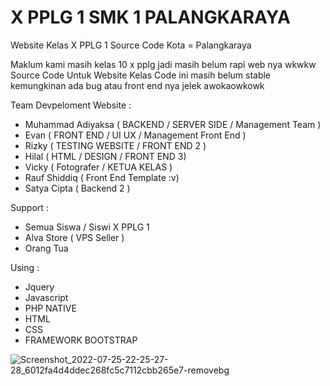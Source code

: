 # X PPLG 1 SMK 1 PALANGKARAYA

Website Kelas X PPLG 1 Source Code 
Kota = Palangkaraya

Maklum kami masih kelas 10 x pplg jadi masih belum rapi web nya wkwkw
Source Code Untuk Website Kelas 
Code ini masih belum stable kemungkinan ada bug atau front end nya jelek awokaowkowk

Team Devpeloment Website : 
- Muhammad Adiyaksa ( BACKEND / SERVER SIDE / Management Team )
- Evan ( FRONT END / UI UX / Management Front End )
- Rizky ( TESTING WEBSITE / FRONT END 2 )
- Hilal (  HTML / DESIGN / FRONT END 3)
- Vicky ( Fotografer / KETUA KELAS )
- Rauf Shiddiq ( Front End Template :v)
- Satya Cipta ( Backend 2 )

Support :
- Semua Siswa / Siswi X PPLG 1
- Alva Store ( VPS Seller )
- Orang Tua 

Using :
- Jquery
- Javascript
- PHP NATIVE
- HTML 
- CSS
- FRAMEWORK BOOTSTRAP


![Screenshot_2022-07-25-22-25-27-28_6012fa4d4ddec268fc5c7112cbb265e7-removebg](https://user-images.githubusercontent.com/110284922/181905371-dc21d0a5-f364-4db6-88a3-94a833762d03.png)
